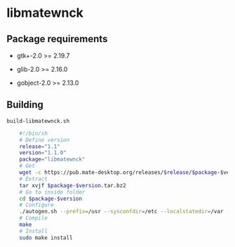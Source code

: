 # libmatewnck

## Package requirements

  * gtk+-2.0 >= 2.19.7

  * glib-2.0 >= 2.16.0

  * gobject-2.0 >= 2.13.0

## Building

`build-libmatewnck.sh`

```bash
    #!/bin/sh
    # Define version
    release="1.1"
    version="1.1.0"
    package="libmatewnck"
    # Get
    wget -c https://pub.mate-desktop.org/releases/$release/$package-$version.tar.bz2
    # Extract
    tar xvjf $package-$version.tar.bz2
    # Go to inside folder
    cd $package-$version
    # Configure
    ./autogen.sh --prefix=/usr --sysconfdir=/etc --localstatedir=/var --disable-static
    # Compile
    make
    # Install
    sudo make install
```
